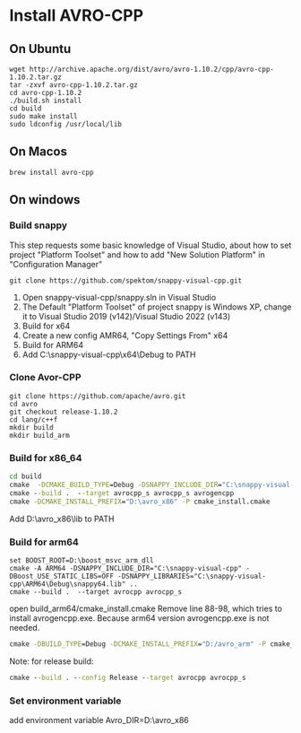 # Install AVRO-CPP
## On Ubuntu
```shell
wget http://archive.apache.org/dist/avro/avro-1.10.2/cpp/avro-cpp-1.10.2.tar.gz
tar -zxvf avro-cpp-1.10.2.tar.gz
cd avro-cpp-1.10.2
./build.sh install
cd build
sudo make install
sudo ldconfig /usr/local/lib
```

## On Macos
```
brew install avro-cpp
```
## On windows
### Build snappy
This step requests some basic knowledge of Visual Studio, about how to set project "Platform Toolset" and how to add "New Solution Platform" in "Configuration Manager"
```shell
git clone https://github.com/spektom/snappy-visual-cpp.git
```
1. Open snappy-visual-cpp/snappy.sln in Visual Studio
2. The Default "Platform Toolset" of project snappy is Windows XP, change it to Visual Studio 2019 (v142)/Visual Studio 2022 (v143)
3. Build for x64
4. Create a new config AMR64, "Copy Settings From" x64
5. Build for ARM64
6. Add C:\snappy-visual-cpp\x64\Debug to PATH
### Clone Avor-CPP
```shell
git clone https://github.com/apache/avro.git
cd avro
git checkout release-1.10.2
cd lang/c++f
mkdir build
mkdir build_arm
```
### Build for x86_64
```bat
cd build
cmake  -DCMAKE_BUILD_TYPE=Debug -DSNAPPY_INCLUDE_DIR="C:\snappy-visual-cpp" -DBoost_USE_STATIC_LIBS=OFF -DSNAPPY_LIBRARIES="C:\snappy-visual-cpp\x64\Debug\snappy64.lib" ..
cmake --build .  --target avrocpp_s avrocpp_s avrogencpp
cmake -DCMAKE_INSTALL_PREFIX="D:\avro_x86" -P cmake_install.cmake 
```
Add D:\avro_x86\lib to PATH
### Build for arm64
```
set BOOST_ROOT=D:\boost_msvc_arm_dll
cmake -A ARM64 -DSNAPPY_INCLUDE_DIR="C:\snappy-visual-cpp" -DBoost_USE_STATIC_LIBS=OFF -DSNAPPY_LIBRARIES="C:\snappy-visual-cpp\ARM64\Debug\snappy64.lib" ..
cmake --build .  --target avrocpp avrocpp_s
```
open build_arm64/cmake_install.cmake
Remove line 88-98, which tries to install avrogencpp.exe. Because arm64 version avrogencpp.exe is not needed.

```bat
cmake -DBUILD_TYPE=Debug -DCMAKE_INSTALL_PREFIX="D:/avro_arm" -P cmake_install.cmake 
```
Note: for release build:
```bat
cmake --build . --config Release --target avrocpp avrocpp_s
```
### Set environment variable
add environment variable Avro_DIR=D:\avro_x86